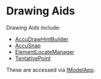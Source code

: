 # Drawing Aids

Drawing Aids include:

- [AccuDrawHintBuilder]($frontend)
- [AccuSnap]($frontend)
- [ElementLocateManager]($frontend)
- [TentativePoint]($frontend)

These are accessed via [IModelApp]($frontend).
